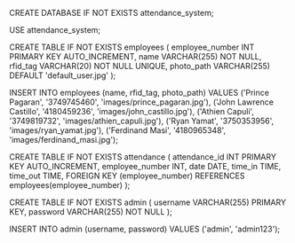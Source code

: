 CREATE DATABASE IF NOT EXISTS attendance_system;

USE attendance_system;

CREATE TABLE IF NOT EXISTS employees (
    employee_number INT PRIMARY KEY AUTO_INCREMENT,
    name VARCHAR(255) NOT NULL,
    rfid_tag VARCHAR(20) NOT NULL UNIQUE,
    photo_path VARCHAR(255) DEFAULT 'default_user.jpg'
);

INSERT INTO employees (name, rfid_tag, photo_path) VALUES
('Prince Pagaran', '3749745460', 'images/prince_pagaran.jpg'),
('John Lawrence Castillo', '4180459236', 'images/john_castillo.jpg'),
('Athien Capuli', '3749819732', 'images/athien_capuli.jpg'),
('Ryan Yamat', '3750353956', 'images/ryan_yamat.jpg'),
('Ferdinand Masi', '4180965348', 'images/ferdinand_masi.jpg');

CREATE TABLE IF NOT EXISTS attendance (
    attendance_id INT PRIMARY KEY AUTO_INCREMENT,
    employee_number INT,
    date DATE,
    time_in TIME,
    time_out TIME,
    FOREIGN KEY (employee_number) REFERENCES employees(employee_number)
);

CREATE TABLE IF NOT EXISTS admin (
    username VARCHAR(255) PRIMARY KEY,
    password VARCHAR(255) NOT NULL
);

INSERT INTO admin (username, password) VALUES
('admin', 'admin123');
